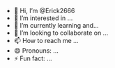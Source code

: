 - 👋 Hi, I’m @Erick2666
- 👀 I’m interested in ...
- 🌱 I’m currently learning and...
- 💞️ I’m looking to collaborate on ...
- 📫 How to reach me ...
- 😄 Pronouns: ...
- ⚡ Fun fact: ...

<!---
Erick2666!
